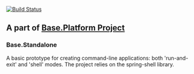 [![Build Status](https://travis-ci.org/anr-ru/base.standalone.svg?branch=master)](https://travis-ci.org/anr-ru/base.standalone)

## A part of [Base.Platform Project](https://github.com/anr-ru/base.platform.parent)


### Base.Standalone

A basic prototype for creating command-line applications: both 'run-and-exit' and 'shell' modes.
The project relies on the spring-shell library.
